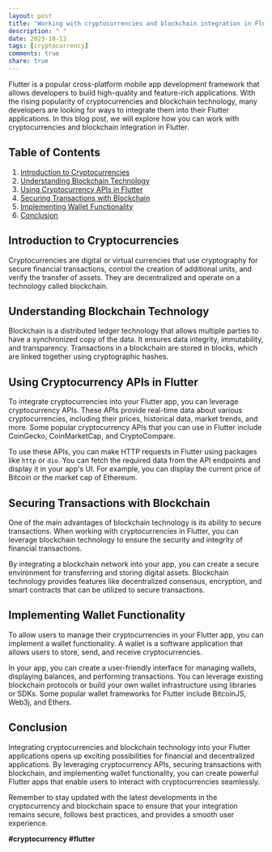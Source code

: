 ```yaml
---
layout: post
title: "Working with cryptocurrencies and blockchain integration in Flutter"
description: " "
date: 2023-10-13
tags: [cryptocurrency]
comments: true
share: true
---
```


Flutter is a popular cross-platform mobile app development framework that allows developers to build high-quality and feature-rich applications. With the rising popularity of cryptocurrencies and blockchain technology, many developers are looking for ways to integrate them into their Flutter applications. In this blog post, we will explore how you can work with cryptocurrencies and blockchain integration in Flutter.

## Table of Contents
1. [Introduction to Cryptocurrencies](#introduction-to-cryptocurrencies)
2. [Understanding Blockchain Technology](#understanding-blockchain-technology)
3. [Using Cryptocurrency APIs in Flutter](#using-cryptocurrency-apis-in-flutter)
4. [Securing Transactions with Blockchain](#securing-transactions-with-blockchain)
5. [Implementing Wallet Functionality](#implementing-wallet-functionality)
6. [Conclusion](#conclusion)

## Introduction to Cryptocurrencies
Cryptocurrencies are digital or virtual currencies that use cryptography for secure financial transactions, control the creation of additional units, and verify the transfer of assets. They are decentralized and operate on a technology called blockchain.

## Understanding Blockchain Technology
Blockchain is a distributed ledger technology that allows multiple parties to have a synchronized copy of the data. It ensures data integrity, immutability, and transparency. Transactions in a blockchain are stored in blocks, which are linked together using cryptographic hashes.

## Using Cryptocurrency APIs in Flutter
To integrate cryptocurrencies into your Flutter app, you can leverage cryptocurrency APIs. These APIs provide real-time data about various cryptocurrencies, including their prices, historical data, market trends, and more. Some popular cryptocurrency APIs that you can use in Flutter include CoinGecko, CoinMarketCap, and CryptoCompare.

To use these APIs, you can make HTTP requests in Flutter using packages like `http` or `dio`. You can fetch the required data from the API endpoints and display it in your app's UI. For example, you can display the current price of Bitcoin or the market cap of Ethereum.

## Securing Transactions with Blockchain
One of the main advantages of blockchain technology is its ability to secure transactions. When working with cryptocurrencies in Flutter, you can leverage blockchain technology to ensure the security and integrity of financial transactions.

By integrating a blockchain network into your app, you can create a secure environment for transferring and storing digital assets. Blockchain technology provides features like decentralized consensus, encryption, and smart contracts that can be utilized to secure transactions.

## Implementing Wallet Functionality
To allow users to manage their cryptocurrencies in your Flutter app, you can implement a wallet functionality. A wallet is a software application that allows users to store, send, and receive cryptocurrencies.

In your app, you can create a user-friendly interface for managing wallets, displaying balances, and performing transactions. You can leverage existing blockchain protocols or build your own wallet infrastructure using libraries or SDKs. Some popular wallet frameworks for Flutter include BitcoinJS, Web3j, and Ethers.

## Conclusion
Integrating cryptocurrencies and blockchain technology into your Flutter applications opens up exciting possibilities for financial and decentralized applications. By leveraging cryptocurrency APIs, securing transactions with blockchain, and implementing wallet functionality, you can create powerful Flutter apps that enable users to interact with cryptocurrencies seamlessly.

Remember to stay updated with the latest developments in the cryptocurrency and blockchain space to ensure that your integration remains secure, follows best practices, and provides a smooth user experience.

**#cryptocurrency** **#flutter**